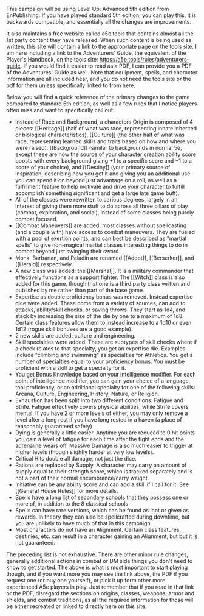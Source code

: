 This campaign will be using Level Up: Advanced 5th edition from EnPublishing.  If you have played standard 5th edition, you can play this, it is backwards compatible, and essentially all the changes are improvements.

It also maintains a free website called a5e.tools that contains almost all the 1st party content they have released.  When such content is being used as written, this site will contain a link to the appropriate page on the tools site.  I am here including a link to the Adventurers' Guide, the equivalent of the Player's Handbook, on the tools site: https://a5e.tools/rules/adventurers-guide.  If you would find it easier to read as a PDF, I can provide you a PDF of the Adventures' Guide as well.  Note that equipment, spells, and character information are all included hear, and you do not need the tools site or the pdf for them unless specifically linked to from here.

Below you will find a quick reference of the primary changes to the game compared to standard 5th edition, as well as a few rules that I notice players often miss and want to specifically call out:
- Instead of Race and Background, a characters Origin is composed of 4 pieces: [[Heritage]] (half of what was race, representing innate inherited or biological characteristics), [[Culture]] (the other half of what was race, representing learned skills and traits based on how and where you were raised), [[Background]] (similar to backgrounds in normal 5e, except these are now the source of your character creation ability score boosts with every background giving +1 to a specific score and +1 to a score of your choice), and [[Destiny]] (your primary source of inspiration, describing how you get it and giving you an additional use you can spend it on beyond just advantage on a roll, as well as a fulfillment feature to help motivate and drive your character to fulfill accomplish something significant and get a large late game buff).
- All of the classes were rewritten to carious degrees, largely in an interest of giving them more stuff to do across all three pillars of play (combat, exploration, and social), instead of some classes being purely combat focused.
- [[Combat Maneuvers]] are added, most classes without spellcasting (and a couple with) have access to combat maneuvers.  They are fueled with a pool of exertion points, and can best be described as "martial spells" to give non-magical martial classes interesting things to do in combat beyond just swinging their sword.
- Monk, Barbarian, and Paladin are renamed [[Adept]], [[Berserker]], and [[Herald]] respectively.
- A new class was added: the [[Marshal]].  It is a military commander that effectively functions as a support fighter.  The [[Witch]] class is also added for this game, though that one is a third party class written and published by me rather than part of the base game.
- Expertise as double proficiency bonus was removed.  Instead expertise dice were added.  These come from a variety of sources, can add to attacks, ability/skill checks, or saving throws.  They start as 1d4, and stack by increasing the size of the die by one to a maximum of 1d8.  Certain class features allow them to instead increase to a 1d10 or even 1d12 (rogue skill bonuses are a good example).
- 2 new skills are added: culture and engineering.
- Skill specialties were added.  These are subtypes of skill checks where if a check relates to that specialty, you get an expertise die.  Examples include "climbing and swimming" as specialties for Athletics.  You get a number of specialties equal to your proficiency bonus.  You must be proficient with a skill to get a specialty for it.
- You get Bonus Knowledge based on your intelligence modifier.  For each point of intelligence modifier, you can gain your choice of a language, tool proficiency, or an additional specialty for one of the following skills: Arcana, Culture, Engineering, History, Nature, or Religion.
- Exhaustion has been split into two different conditions: Fatigue and Strife.  Fatigue effectively covers physical abilities, while Strife covers mental.  If you have 2 or more levels of either, you may only remove a level after a long rest if you have long rested in a haven (a place of reasonably guaranteed safety)
- Dying is generally a little easier. Anytime you are reduced to 0 hit points you gain a level of fatigue for each time after the fight ends and the adrenaline wears off.  Massive Damage is also much easier to trigger at higher levels (though slightly harder at very low levels).
- Critical Hits double all damage, not just the dice.
- Rations are replaced by Supply.  A character may carry an amount of supply equal to their strength score, which is tracked separately and is not a part of their normal encumbrance/carry weight.
- Initiative can be any ability score and can add a skill if I call for it.  See [[General House Rules]] for more details.
- Spells have a long list of secondary schools that they possess one or more of, in addition to the 8 classical schools.
- Spells can have rare versions, which can be found as loot or given as rewards.  In theory they can also be spellcrafted during downtime, but you are unlikely to have much of that in this campaign.
- Most characters do not have an Alignment.  Certain class features, destinies, etc. can result in a character gaining an Alignment, but but it is not guaranteed.

The preceding list is not exhaustive.  There are other minor rule changes, generally additional actions in combat or DM side things you don't need to know to get started.  The above is what is most important to start playing though, and if you want more you may see the link above, the PDF if you request one (or buy one yourself), or pick it up form other more experienced A5e players in play.  Just remember that if you read in that link or the PDF, disregard the sections on origins, classes, weapons, armor and shields, and combat traditions, as all the required information for those will be either recreated or linked to directly here on this site.